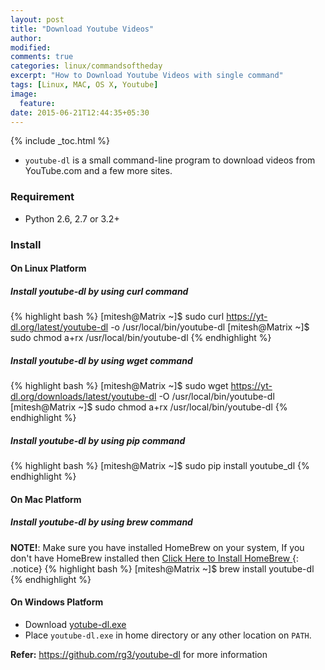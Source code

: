 ```yaml
---
layout: post
title: "Download Youtube Videos"
author:
modified:
comments: true
categories: linux/commandsoftheday
excerpt: "How to Download Youtube Videos with single command"
tags: [Linux, MAC, OS X, Youtube]
image:
  feature:
date: 2015-06-21T12:44:35+05:30
---
```


{% include _toc.html %}

* `youtube-dl` is a small command-line program to download videos from YouTube.com and a few more sites.


### Requirement

* Python 2.6, 2.7 or 3.2+

### Install

#### On Linux Platform

##### Install youtube-dl by using curl command
{% highlight bash %}
[mitesh@Matrix ~]$ sudo curl https://yt-dl.org/latest/youtube-dl -o /usr/local/bin/youtube-dl
[mitesh@Matrix ~]$ sudo chmod a+rx /usr/local/bin/youtube-dl
{% endhighlight %}

##### Install youtube-dl by using wget command
{% highlight bash %}
[mitesh@Matrix ~]$ sudo wget https://yt-dl.org/downloads/latest/youtube-dl -O /usr/local/bin/youtube-dl
[mitesh@Matrix ~]$ sudo chmod a+rx /usr/local/bin/youtube-dl
{% endhighlight %}

##### Install youtube-dl by using pip command
{% highlight bash %}
[mitesh@Matrix ~]$ sudo pip install youtube_dl
{% endhighlight %}

#### On Mac Platform

##### Install youtube-dl by using brew command
**NOTE!**: Make sure you have installed HomeBrew on your system,
If you don't have HomeBrew installed then <a href="/mac/things-to-do-after-installing-mac-os-x/#install-homebrew"> Click Here to Install HomeBrew </a>
{: .notice}
{% highlight bash %}
[mitesh@Matrix ~]$ brew install youtube-dl
{% endhighlight %}

#### On Windows Platform

* Download <a href="https://yt-dl.org/latest/youtube-dl.exe"> yotube-dl.exe </a>
* Place `youtube-dl.exe` in home directory or any other location on `PATH`.


**Refer:** <a href="https://github.com/rg3/youtube-dl">https://github.com/rg3/youtube-dl</a> for more information
